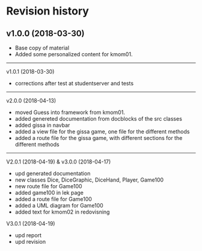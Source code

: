 Revision history
=======================================
v1.0.0 (2018-03-30)
---------------------------------------

* Base copy of material
* Added some personalized content for kmom01.

---------------------------------------
v1.0.1 (2018-03-30)

* corrections after test at studentserver and tests

---------------------------------------
v2.0.0 (2018-04-13)

* moved Guess into framework from kmom01.
* added genereted documentation from docblocks of the src classes
* added gissa in navbar
* added a view file for the gissa game, one file for the different methods
* added a route file for the gissa game, with different sections for the different methods

---------------------------------------
V2.0.1 (2018-04-19) &
v3.0.0 (2018-04-17)

* upd generated documentation
* new classes Dice, DiceGraphic, DiceHand, Player, Game100
* new route file for Game100
* added game100 in lek page
* added a route file for Game100
* added a UML diagram for Game100
* added text for kmom02 in redovisning


V3.0.1 (2018-04-19)

* upd report
* upd revision
